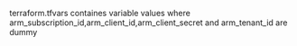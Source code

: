 terraform.tfvars containes variable values where arm_subscription_id,arm_client_id,arm_client_secret and arm_tenant_id are dummy